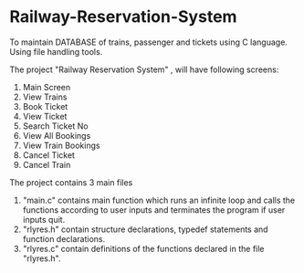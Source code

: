 # Railway-Reservation-System
To maintain DATABASE of trains, passenger and tickets using C language. Using file handling tools.

The project "Railway Reservation System" , will have following screens:
1. Main Screen
2. View Trains
3. Book Ticket
4. View Ticket
5. Search Ticket No
6. View All Bookings
7. View Train Bookings
8. Cancel Ticket
9. Cancel Train

The project contains 3 main files

1. "main.c" contains main function which runs an infinite loop and calls the functions according to user inputs and terminates the program if user inputs quit.
2. "rlyres.h" contain structure declarations, typedef statements and function declarations.
3. "rlyres.c" contain definitions of the functions declared in the file "rlyres.h".


